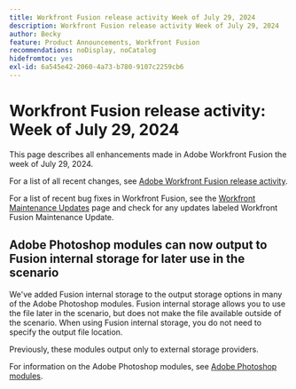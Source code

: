 ```yaml
---
title: Workfront Fusion release activity Week of July 29, 2024
description: Workfront Fusion release activity Week of July 29, 2024
author: Becky
feature: Product Announcements, Workfront Fusion
recommendations: noDisplay, noCatalog
hidefromtoc: yes
exl-id: 6a545e42-2060-4a73-b780-9107c2259cb6
---
```

# Workfront Fusion release activity: Week of July 29, 2024

This page describes all enhancements made in Adobe Workfront Fusion the week of July 29, 2024.

For a list of all recent changes, see [Adobe Workfront Fusion release activity](/help/workfront-fusion/fusion-product-releases/fusion-release-activity.md).

For a list of recent bug fixes in Workfront Fusion, see the [Workfront Maintenance Updates](https://experienceleague.adobe.com/docs/workfront-known-issues/releases/current-updates.html) page and check for any updates labeled Workfront Fusion Maintenance Update.

## Adobe Photoshop modules can now output to Fusion internal storage for later use in the scenario

We've added Fusion internal storage to the output storage options in many of the Adobe Photoshop modules. Fusion internal storage allows you to use the file later in the scenario, but does not make the file available outside of the scenario. When using Fusion internal storage, you do not need to specify the output file location.

Previously, these modules output only to external storage providers.

For information on the Adobe Photoshop modules, see [Adobe Photoshop modules](/help/quicksilver/workfront-fusion/apps-and-their-modules/adobe-photoshop-modules.md).
